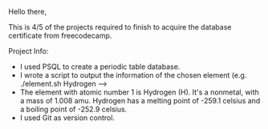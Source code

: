 Hello there,

This is 4/5 of the projects required to finish to acquire the database certificate from freecodecamp.

Project Info:
- I used PSQL to create a periodic table database.
- I wrote a script to output the information of the chosen element (e.g. ./element.sh Hydrogen -->
- The element with atomic number 1 is Hydrogen (H). It's a nonmetal, with a mass of 1.008 amu. Hydrogen has a melting point of -259.1 celsius and a boiling point of -252.9 celsius.
- I used Git as version control.
